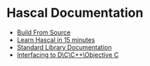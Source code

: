 # Hascal Documentation

- [Build From Source](BUILD.md)
- [Learn Hascal in 15 minutes](lang.md)
- [Standard Library Documentation](stdlib.md)
- [Interfacing to D\C\C++\Objective C](interfacing/README.md)
